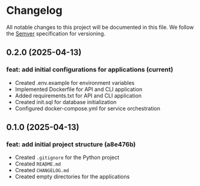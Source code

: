 # Changelog

All notable changes to this project will be documented in this file. We follow the [Semver](https://semver.org/) specification for versioning.

## 0.2.0 (2025-04-13)

### feat: add initial configurations for applications (current)

- Created .env.example for environment variables
- Implemented Dockerfile for API and CLI application
- Added requirements.txt for API and CLI application
- Created init.sql for database initialization
- Configured docker-compose.yml for service orchestration

## 0.1.0 (2025-04-13)

### feat: add initial project structure (a8e476b)

- Created `.gitignore` for the Python project
- Created `README.md`
- Created `CHANGELOG.md`
- Created empty directories for the applications
